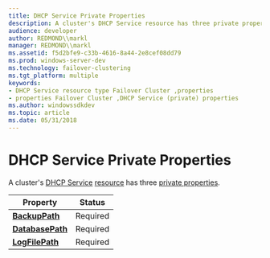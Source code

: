 ```yaml
---
title: DHCP Service Private Properties
description: A cluster's DHCP Service resource has three private properties.
audience: developer
author: REDMOND\\markl
manager: REDMOND\\markl
ms.assetid: f5d2bfe9-c33b-4616-8a44-2e8cef08dd79
ms.prod: windows-server-dev
ms.technology: failover-clustering
ms.tgt_platform: multiple
keywords:
- DHCP Service resource type Failover Cluster ,properties
- properties Failover Cluster ,DHCP Service (private) properties
ms.author: windowssdkdev
ms.topic: article
ms.date: 05/31/2018
---
```


# DHCP Service Private Properties

A cluster's [DHCP Service](dhcp-service.md) [resource](resources.md) has three [private properties](private-properties.md).



| Property                                              | Status   |
|-------------------------------------------------------|----------|
| [**BackupPath**](the-dhcp-service-backuppath.md)     | Required |
| [**DatabasePath**](the-dhcp-service-databasepath.md) | Required |
| [**LogFilePath**](the-dhcp-service-logfilepath.md)   | Required |



 

 

 




